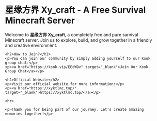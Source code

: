 </head>
<body>
  <div class="container">
    <h1>星缘方界 Xy_craft - A Free Survival Minecraft Server</h1>
    <p>Welcome to <strong>星缘方界 Xy_craft</strong>, a completely free and pure survival Minecraft server. Join us to explore, build, and grow together in a friendly and creative environment.</p>
    
    <h2>How to Join?</h2>
    <p>You can join our community by simply adding yourself to our Kook group chat:</p>
    <p><a href="https://kook.vip/EEdWDv" target="_blank">Join Our Kook Group Chat</a></p>
    
    <h2>Official Website</h2>
    <p>Visit our official website for more information:</p>
    <p><a href="https://xyktlmc.top/" target="_blank">https://xyktlmc.top/</a></p>
    
    <hr>
    
    <p>Thank you for being part of our journey. Let's create amazing memories together!</p>
  </div>
</body>
</html>

